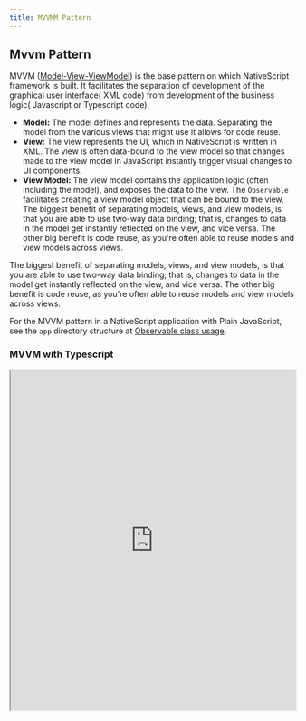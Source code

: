 ```yaml
---
title: MVVMM Pattern
---
```


## Mvvm Pattern

MVVM ([Model-View-ViewModel](https://en.wikipedia.org/wiki/Model%E2%80%93view%E2%80%93viewmodel)) is the base pattern on which NativeScript framework is built. It facilitates the separation of development of the graphical user interface( XML code) from development of the business logic( Javascript or Typescript code).

- **Model:** The model defines and represents the data. Separating the model from the various views that might use it allows for code reuse.
- **View:** The view represents the UI, which in NativeScript is written in XML. The view is often data-bound to the view model so that changes made to the view model in JavaScript instantly trigger visual changes to UI components.
- **View Model:** The view model contains the application logic (often including the model), and exposes the data to the view. The `Observable` facilitates creating a view model object that can be bound to the view.
  The biggest benefit of separating models, views, and view models, is that you are able to use two-way data binding; that is, changes to data in the model get instantly reflected on the view, and vice versa. The other big benefit is code reuse, as you're often able to reuse models and view models across views.

The biggest benefit of separating models, views, and view models, is that you are able to use two-way data binding; that is, changes to data in the model get instantly reflected on the view, and vice versa. The other big benefit is code reuse, as you're often able to reuse models and view models across views.

For the MVVM pattern in a NativeScript application with Plain JavaScript, see the `app` directory structure at [Observable class usage](#observable-class-basic-usage).

### MVVM with Typescript

<iframe width="100%" height="600px" src="https://stackblitz.com/edit/nativescript-stackblitz-templates-cy1pcz?embed=1&hideExplorer=0&file=app/main-view-model.ts
"></iframe>
